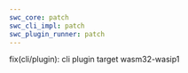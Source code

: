 ```yaml
---
swc_core: patch
swc_cli_impl: patch
swc_plugin_runner: patch
---
```


fix(cli/plugin): cli plugin target wasm32-wasip1
